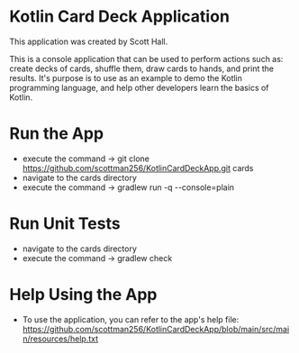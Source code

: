 # Kotlin Card Deck Application 
This application was created by Scott Hall.

This is a console application that can be used to perform actions such as: create decks of cards, shuffle them, draw cards to hands, and print the results. 
It's purpose is to use as an example to demo the Kotlin programming language, and help other developers learn the basics of Kotlin. 

# Run the App
* execute the command -> git clone https://github.com/scottman256/KotlinCardDeckApp.git cards
* navigate to the cards directory
* execute the command -> gradlew run -q --console=plain

# Run Unit Tests
* navigate to the cards directory
* execute the command -> gradlew check

# Help Using the App
* To use the application, you can refer to the app's help file: https://github.com/scottman256/KotlinCardDeckApp/blob/main/src/main/resources/help.txt

